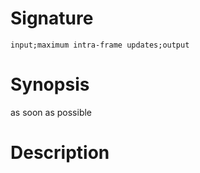 # Signature
```vikid-signature
input;maximum intra-frame updates;output
```

# Synopsis
as soon as possible

# Description
